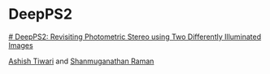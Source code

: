 # DeepPS2
[# DeepPS2: Revisiting Photometric Stereo using Two Differently Illuminated Images](https://arxiv.org/abs/2207.02025)

[Ashish Tiwari](https://sites.google.com/iitgn.ac.in/ashishtiwari/home) and [Shanmuganathan Raman](https://iitgn.ac.in/faculty/cse/shanmuganathan)
